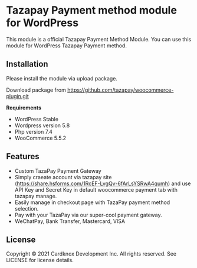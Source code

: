 # Tazapay Payment method module for WordPress

This module is a official Tazapay Payment Method Module. You can use this module for WordPress Tazapay Payment method. 

## Installation

Please install the module via upload package. 

Download package from https://github.com/tazapay/woocommerce-plugin.git

**Requirements**

- WordPress Stable
- Wordpress version 5.8
- Php version 7.4
- WooCommerce 5.5.2

## Features
- Custom TazaPay Payment Gateway
- Simply craeate account via tazapay site (https://share.hsforms.com/1RcEF-LvgQv-6fArLsYSRwA4qumh) and use API Key and Secret Key in default woocommerce payment tab with tazapay manage.
- Easily manage in checkout page with TazaPay payment method selection.
- Pay with your TazaPay via our super-cool payment gateway.
- WeChatPay, Bank Transfer, Mastercard, VISA


## License

Copyright © 2021 Cardknox Development Inc. All rights reserved. See LICENSE for license details.